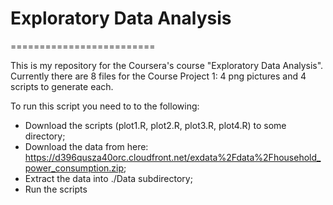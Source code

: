 # Exploratory Data Analysis
=========================

This is my repository for the Coursera's course "Exploratory Data Analysis". Currently there are 8 files for the Course Project 1: 4 png pictures and 4 scripts to generate each.

To run this script you need to to the following:
* Download the scripts (plot1.R, plot2.R, plot3.R, plot4.R) to some directory;
* Download the data from here: https://d396qusza40orc.cloudfront.net/exdata%2Fdata%2Fhousehold_power_consumption.zip;
* Extract the data into ./Data subdirectory;
* Run the scripts

